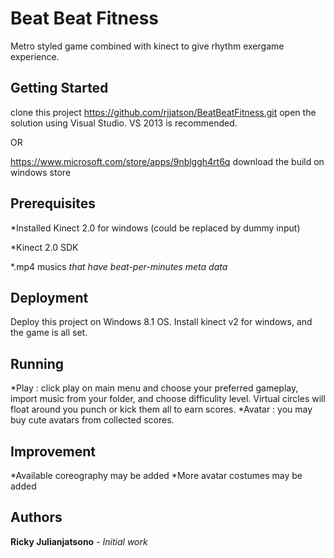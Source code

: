 # Beat Beat Fitness

Metro styled game combined with kinect to give rhythm exergame experience. 

## Getting Started

clone this project https://github.com/rjjatson/BeatBeatFitness.git
open the solution using Visual Studio. VS 2013 is recommended. 

OR

https://www.microsoft.com/store/apps/9nblggh4rt6q
download the build on windows store 

## Prerequisites

*Installed Kinect 2.0 for windows (could be replaced by dummy input)

*Kinect 2.0 SDK

*.mp4 musics *that have beat-per-minutes meta data*

## Deployment

Deploy this project on Windows 8.1 OS. Install kinect v2 for windows, and the game is all set. 


## Running

*Play : click play on main menu and choose your preferred gameplay, import music from your folder, and choose difficulity level. Virtual circles will float around you punch or kick them all to earn scores.
*Avatar : you may buy cute avatars from collected scores. 

## Improvement
*Available coreography may be added
*More avatar costumes may be added

## Authors

**Ricky Julianjatsono** - *Initial work*
